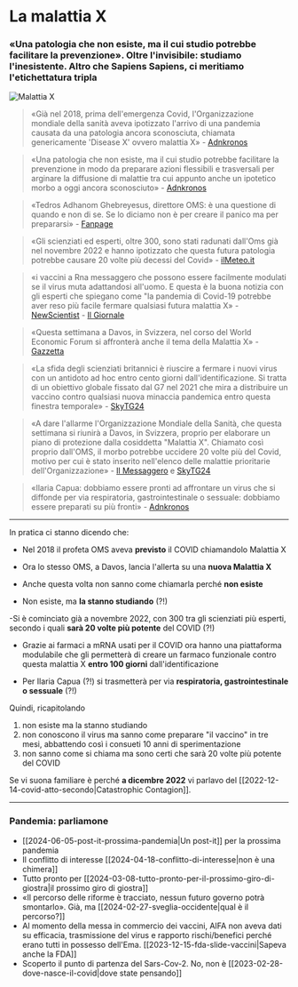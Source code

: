 # La malattia X

### «Una patologia che non esiste, ma il cui studio potrebbe facilitare la prevenzione». Oltre l'invisibile: studiamo l'inesistente. Altro che Sapiens Sapiens, ci meritiamo l'etichettatura tripla

![Malattia X](malattia-x.jpeg)

> «Già nel 2018, prima dell'emergenza Covid, l'Organizzazione mondiale della sanità aveva ipotizzato l'arrivo di una pandemia causata da una patologia ancora sconosciuta, chiamata genericamente 'Disease X' ovvero malattia X» - [Adnkronos](https://www.adnkronos.com/cronaca/malattia-x-cosa-significa-virus-covid_16cUuNNEsbjwTSNv1Kcgxf)

> «Una patologia che non esiste, ma il cui studio potrebbe facilitare la prevenzione in modo da preparare azioni flessibili e trasversali per arginare la diffusione di malattie tra cui appunto anche un ipotetico morbo a oggi ancora sconosciuto» - [Adnkronos](https://www.adnkronos.com/cronaca/malattia-x-cosa-significa-virus-covid_16cUuNNEsbjwTSNv1Kcgxf)

> «Tedros Adhanom Ghebreyesus, direttore OMS: è una questione di quando e non di se. Se lo diciamo non è per creare il panico ma per prepararsi» - [Fanpage](https://www.fanpage.it/innovazione/scienze/malattia-x-qual-e-il-morbo-sconosciuto-dopo-il-covid-che-ora-preoccupa-loms/)

> «Gli scienziati ed esperti, oltre 300, sono stati radunati dall'Oms già nel novembre 2022 e hanno ipotizzato che questa futura patologia potrebbe causare 20 volte più decessi del Covid» - [ilMeteo.it](https://www.ilmeteo.it/notizie/davos-malattia-x-sar-pi-mortale-del-covid-allarme-per-il-virus-che-ancora-non-esiste-082347)

> «i vaccini a Rna messaggero che possono essere facilmente modulati se il virus muta adattandosi all'uomo. E questa è la buona notizia con gli esperti che spiegano come "la pandemia di Covid-19 potrebbe aver reso più facile fermare qualsiasi futura malattia X» - [NewScientist](https://www.newscientist.com/article/2413011-what-is-disease-x-and-why-is-it-in-the-news/) - [Il Giornale](https://www.ilgiornale.it/news/cronaca-internazionale/non-esiste-spaventa-l-oms-cos-malattia-x-2270291.html)

> «Questa settimana a Davos, in Svizzera, nel corso del World Economic Forum si affronterà anche il tema della Malattia X» - [Gazzetta](https://www.gazzetta.it/salute/news/storie/17-01-2024/malattia-x-cos-e-sintomi-gravita-e-perche-l-oms-e-preoccupata/malattia-x-cose-e-perche-se-ne-parla.shtml)

> «La sfida degli scienziati britannici è riuscire a fermare i nuovi virus con un antidoto ad hoc entro cento giorni dall'identificazione. Si tratta di un obiettivo globale fissato dal G7 nel 2021 che mira a distribuire un vaccino contro qualsiasi nuova minaccia pandemica entro questa finestra temporale» - [SkyTG24](https://tg24.sky.it/salute-e-benessere/2024/01/17/malattia-x-covid#12)

> «A dare l'allarme l'Organizzazione Mondiale della Sanità, che questa settimana si riunirà a Davos, in Svizzera, proprio per elaborare un piano di protezione dalla cosiddetta "Malattia X". Chiamato così proprio dall'OMS, il morbo potrebbe uccidere 20 volte più del Covid, motivo per cui è stato inserito nell'elenco delle malattie prioritarie dell'Organizzazione» - [Il Messaggero](https://www.ilmessaggero.it/schede/malattia_x_cos_e_virus_oms_uccide_venti_volte_piu_del_covid_pandemia-7877198.html) e [SkyTG24](https://tg24.sky.it/salute-e-benessere/2024/01/17/malattia-x-covid#03)

> «Ilaria Capua: dobbiamo essere pronti ad affrontare un virus che si diffonde per via respiratoria, gastrointestinale o sessuale: dobbiamo essere preparati su più fronti» - [Adnkronos](https://www.adnkronos.com/cronaca/covid-malattia-x-nuova-pandemia-previsione-ilaria-capua_2mIyzj0Ci1Fg0E9f9D2j8N)

---

In pratica ci stanno dicendo che:

- Nel 2018 il profeta OMS aveva **previsto** il COVID chiamandolo Malattia X
- Ora lo stesso OMS, a Davos, lancia l'allerta su una **nuova Malattia X**

- Anche questa volta non sanno come chiamarla perché **non esiste**
- Non esiste, ma **la stanno studiando** (?!)

 -Si è cominciato già a novembre 2022, con 300 tra gli scienziati più esperti, secondo i quali **sarà 20 volte più potente** del COVID (?!)
- Grazie ai farmaci a mRNA usati per il COVID ora hanno una piattaforma modulabile che gli permetterà di creare un farmaco funzionale contro questa malattia X **entro 100 giorni** dall'identificazione

- Per Ilaria Capua (?!) si trasmetterà per via **respiratoria, gastrointestinale o sessuale** (?!)

Quindi, ricapitolando

1. non esiste ma la stanno studiando
2. non conoscono il virus ma sanno come preparare "il vaccino" in tre mesi, abbattendo così i consueti 10 anni di sperimentazione
3. non sanno come si chiama ma sono certi che sarà 20 volte più potente del COVID

Se vi suona familiare è perché **a dicembre 2022** vi parlavo del [[2022-12-14-covid-atto-secondo|Catastrophic Contagion]].

---
### Pandemia: parliamone
- [[2024-06-05-post-it-prossima-pandemia|Un post-it]] per la prossima pandemia
- Il conflitto di interesse [[2024-04-18-conflitto-di-interesse|non è una chimera]]
- Tutto pronto per [[2024-03-08-tutto-pronto-per-il-prossimo-giro-di-giostra|il prossimo giro di giostra]]
- «Il percorso delle riforme è tracciato, nessun futuro governo potrà smontarlo». Già, ma [[2024-02-27-sveglia-occidente|qual è il percorso?]]
- Al momento della messa in commercio dei vaccini, AIFA non aveva dati su efficacia, trasmissione del virus e rapporto rischi/benefici perché erano tutti in possesso dell'Ema. [[2023-12-15-fda-slide-vaccini|Sapeva anche la FDA]]
- Scoperto il punto di partenza del Sars-Cov-2. No, non è [[2023-02-28-dove-nasce-il-covid|dove state pensando]]